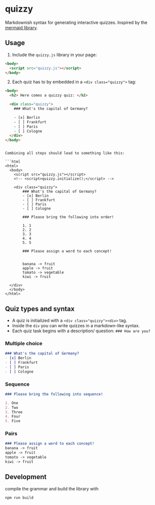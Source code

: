 # quizzy

Markdownish syntax for generating interactive quizzes. Inspired by the [mermaid library](https://mermaid-js.github.io/mermaid/#/).

## Usage

1. Include the `quizzy.js` library in your page:
```html
<body>
  <script src="quizzy.js"></script>
</body>
```

2. Each quiz has to by embedded in a `<div class="quizzy">` tag:

```html
<body>
  <h2> Here comes a quizzy quiz: </h2>

  <div class="quizzy">
    ### What's the capital of Germany?

    - [x] Berlin
    - [ ] Frankfurt
    - [ ] Paris
    - [ ] Cologne
  </div>
</body>
```

<!-- 3. Initialize the library by calling `quizzy.initialize()`

```html
<body>
  <script>quizzy.initialize();</script>
</body> -->
```

Combining all steps should lead to something like this:

```html
<html>
  <body>
    <script src="quizzy.js"></script>
    <!-- <script>quizzy.initialize();</script> -->

    <div class="quizzy">
        ### What's the capital of Germany?
        - [x] Berlin
        - [ ] Frankfurt
        - [ ] Paris
        - [ ] Cologne

        ### Please bring the following into order!

        1. 1
        2. 2
        3. 3
        4. 4
        5. 5

        ### Please assign a word to each concept!


        banana -> fruit
        apple -> fruit
        tomato -> vegetable
        kiwi -> fruit

  </div>    
  </body>
</html>
```

## Quiz types and syntax

- A quiz is initialized with a `<div class="quizzy"><div>` tag. 
- Inside the `div` you can write quizzes in a markdown-like syntax. 
- Each quiz task begins with a description/ question: `### How are you?`

### Multiple choice

```markdown
### What's the capital of Germany?
- [x] Berlin
- [ ] Frankfurt
- [ ] Paris
- [ ] Cologne
```

### Sequence

```markdown
### Please bring the following into sequence!

1. One
2. Two
3. Three
4. Four
5. Five
```

### Pairs

```markdown
### Please assign a word to each concept!
banana -> fruit
apple -> fruit
tomato -> vegetable
kiwi -> fruit
```

## Development

compile the grammar and build the library with 

```bash
npm run build
```
